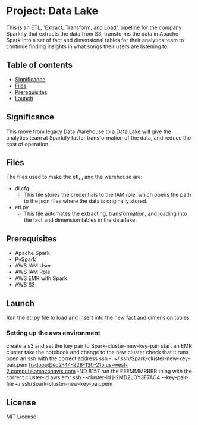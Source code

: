 # Project: Data Lake
This is an ETL, 'Extract, Transform, and Load', pipeline for the company Sparkify that extracts the data from S3, transforms the data in Apache Spark into a set of fact and dimensional tables for their analytics team to continue finding insights in what songs their users are listening to.




## Table of contents
* [Significance](#Significance)
* [Files](#files)
* [Prerequisites](#prerequisites)
* [Launch](#launch)

## Significance
This move from legacy Data Warehouse to a Data Lake will give the analytics team at Sparkify faster transformation of the data, and reduce the cost of operation.


## Files
The files used to make the etl, , and the warehouse are:
* dl.cfg
	* This file stores the credentials to the IAM role, which opens the path to the json files where the data is originally stored.
* etl.py
	* This file automates the extracting, transformation, and loading into the fact and dimension tables in the data lake.


## Prerequisites
* Apache Spark
* PySpark
* AWS IAM User
* AWS IAM Role
* AWS EMR with Spark
* AWS S3


## Launch
Run the etl.py file to load and insert into the new fact and dimension tables.

### Setting up the aws environment
create a s3 and set the key pair to
Spark-cluster-new-key-pair
start an EMR cluster
take the notebook and change to the new cluster
check that it runs
open an ssh with the correct address
ssh -i ~/.ssh/Spark-cluster-new-key-pair.pem hadoop@ec2-44-228-130-215.us-west-2.compute.amazonaws.com -ND 8157
run the EEEMMMRRRR thing with the correct cluster-id
aws emr ssh --cluster-id j-2MD2LOY3F7AO4 --key-pair-file ~/.ssh/Spark-cluster-new-key-pair.pem


## License

MIT License
